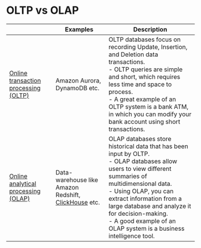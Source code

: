 # OLTP vs OLAP

|                                                                                                     | Examples                                                                                                              | Description                                                                                                                                                                                                                                                                                                                                 |
|-----------------------------------------------------------------------------------------------------|-----------------------------------------------------------------------------------------------------------------------|---------------------------------------------------------------------------------------------------------------------------------------------------------------------------------------------------------------------------------------------------------------------------------------------------------------------------------------------|
| [Online transaction processing (OLTP)](https://en.wikipedia.org/wiki/Online_transaction_processing) | Amazon Aurora, DynamoDB etc.                                                                                          | OLTP databases focus on recording Update, Insertion, and Deletion data transactions.<br/>- OLTP queries are simple and short, which requires less time and space to process.<br/>- A great example of an OLTP system is a bank ATM, in which you can modify your bank account using short transactions.                                     |
| [Online analytical processing (OLAP)](https://en.wikipedia.org/wiki/Online_analytical_processing)   | Data-warehouse like Amazon Redshift, [ClickHouse](../6_BigDataServices/DataStorage/DataWarehouses/ClickHouse.md) etc. | OLAP databases store historical data that has been input by OLTP. <br/>- OLAP databases allow users to view different summaries of multidimensional data. <br/>- Using OLAP, you can extract information from a large database and analyze it for decision-making. <br/>- A good example of an OLAP system is a business intelligence tool. |